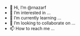 - 👋 Hi, I’m @rnazarf
- 👀 I’m interested in ...
- 🌱 I’m currently learning ...
- 💞️ I’m looking to collaborate on ...
- 📫 How to reach me ...

<!---
rnazarf/rnazarf is a ✨ special ✨ repository because its `README.md` (this file) appears on your GitHub profile.
You can click the Preview link to take a look at your changes.
--->
